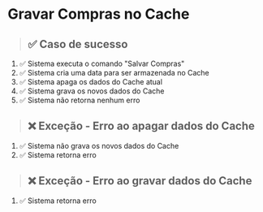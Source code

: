 # Gravar Compras no Cache

> ## ✅ Caso de sucesso

1. ✅ Sistema executa o comando "Salvar Compras"
2. ✅ Sistema cria uma data para ser armazenada no Cache
3. ✅ Sistema apaga os dados do Cache atual
4. ✅ Sistema grava os novos dados do Cache
5. ✅ Sistema não retorna nenhum erro

> ## ❌ Exceção - Erro ao apagar dados do Cache

1. ✅ Sistema não grava os novos dados do Cache
2. ✅ Sistema retorna erro

> ## ❌ Exceção - Erro ao gravar dados do Cache

1. ✅ Sistema retorna erro
